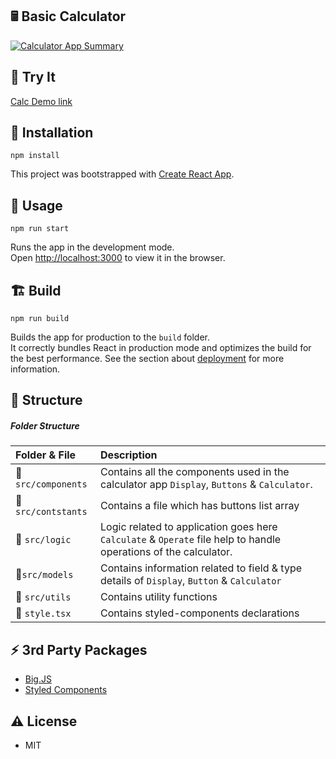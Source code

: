 🖩 Basic Calculator
---
[![Calculator App Summary](https://i.ibb.co/SPb7y5h/calc-v3.png)](https://i.ibb.co/SPb7y5h/calc-v3.png)

👀 Try It
---
[Calc Demo link](https://react-basic-calc.netlify.app)

💽 Installation
---
`npm install`

This project was bootstrapped with [Create React App](https://github.com/facebook/create-react-app).

🚋 Usage
---
`npm run start`

Runs the app in the development mode.\
Open [http://localhost:3000](http://localhost:3000) to view it in the browser.

🏗️ Build
---
`npm run build`

Builds the app for production to the `build` folder.\
It correctly bundles React in production mode and optimizes the build for the best performance.
See the section about [deployment](https://facebook.github.io/create-react-app/docs/deployment) for more information.

🧱 Structure
---
##### Folder Structure
| Folder & File                                         | Description          |
|:--------------------------------------------------|:----------------------------------|
| 📁 `src/components`                        | Contains all the components used in the calculator app `Display`, `Buttons` & `Calculator`.                   |
|📁`src/contstants` |Contains a file which has buttons list array |
|📁 `src/logic`|Logic related to application goes here `Calculate` & `Operate` file help to handle operations of the calculator.|
|📁`src/models`|Contains information related to field & type details of `Display`, `Button` & `Calculator`|
|📁  `src/utils`|Contains utility functions|
|📃 `style.tsx`|Contains styled-components declarations|


⚡ 3rd Party Packages
---
- [Big.JS](https://www.npmjs.com/package/big.js)
- [Styled Components](https://styled-components.com/)


⚠️ License
---
- MIT

